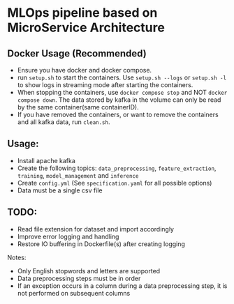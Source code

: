 # MLOps pipeline based on MicroService Architecture

## Docker Usage (Recommended)
- Ensure you have docker and docker compose.  
- run `setup.sh` to start the containers. Use `setup.sh --logs` or `setup.sh -l` to show logs in streaming mode after starting the containers.  
- When stopping the containers, use `docker compose stop` and NOT `docker compose down`. The data stored by kafka in the volume can only be read by the same container(same containerID).  
- If you have removed the containers, or want to remove the containers and all kafka data, run `clean.sh`.     

## Usage:
- Install apache kafka  
- Create the following topics: `data_preprocessing`, `feature_extraction`, `training`, `model_management` and `inference`  
- Create `config.yml` (See `specification.yaml` for all possible options)
- Data must be a single csv file

## TODO:
- Read file extension for dataset and import accordingly
- Improve error logging and handling
- Restore IO buffering in Dockerfile(s) after creating logging

Notes:
- Only English stopwords and letters are supported
- Data preprocessing steps must be in order
- If an exception occurs in a column during a data preprocessing step, it is not performed on subsequent columns